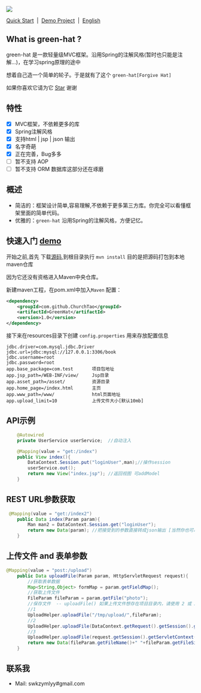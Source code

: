 

[![](http://115.159.181.84:9000/upload/2017/07/oe28fngd7sj7ep6pn6bua4f26m.png)](https://github.com/ChurchTao/green-hat)

[Quick Start]()&nbsp; | &nbsp;[Demo Project](https://github.com/ChurchTao/greenhat-demo)&nbsp; | &nbsp;[English]()


## What is green-hat ?

green-hat 是一款轻量级MVC框架。沿用Spring的注解风格(暂时也只能是注解...)，在学习spring原理的途中

想着自己造一个简单的轮子。于是就有了这个 `green-hat[Forgive Hat]`

如果你喜欢它请为它 [Star](https://github.com/ChurchTao/green-hat/stargazers) 谢谢

## 特性

* [x] MVC框架，不依赖更多的库
* [x] Spring注解风格
* [x] 支持html | jsp | json 输出
* [x] 名字奇葩
* [x] 正在完善，Bug多多
* [ ] 暂不支持 AOP
* [ ] 暂不支持 ORM 数据库这部分还在琢磨

## 概述

* 简洁的：框架设计简单,容易理解,不依赖于更多第三方库。你完全可以看懂框架里面的简单代码。
* 优雅的：`green-hat` 沿用Spring的注解风格，方便记忆。

## 快速入门 [demo](https://github.com/ChurchTao/greenhat-demo)

开始之前,首先 下载[源码](https://github.com/ChurchTao/green-hat),到根目录执行 `mvn install` 目的是把源码打包到本地maven仓库

因为它还没有资格进入Maven中央仓库。

新建maven工程，在pom.xml中加入`Maven` 配置：

```xml
<dependency>
    <groupId>com.github.ChurchTao</groupId>
    <artifactId>GreenHat</artifactId>
    <version>1.0</version>
</dependency>
```

接下来在resources目录下创建 `config.properties` 用来存放配置信息

```properties
jdbc.driver=com.mysql.jdbc.Driver
jdbc.url=jdbc:mysql://127.0.0.1:3306/book
jdbc.username=root
jdbc.password=root
app.base_package=com.test       项目包地址
app.jsp_path=/WEB-INF/view/     Jsp目录
app.asset_path=/asset/          资源目录
app.home_page=/index.html       主页
app.www_path=/www/              html页面地址
app.upload_limit=10             上传文件大小[默认10mb]
```

## API示例

```java
    @Autowired
    private UserService userService;  //自动注入

    @Mapping(value = "get:/index")
    public View index(){
        DataContext.Session.put("loginUser",man);//操作session
        userService.out();
        return new View("index.jsp"); //返回视图 可addModel
    }
```

## REST URL参数获取

```java
 @Mapping(value = "get:/index2")
    public Data index(Param param){
        Man man2 = DataContext.Session.get("loginUser");
        return new Data(param); //把接受到的参数直接转成json输出 [当然你也可以自定义类型，都可以自动转成json]
    }
```

## 上传文件 and 表单参数

```java
@Mapping(value = "post:/upload")
    public Data uploadFile(Param param, HttpServletRequest request){
        //获取表单数据
        Map<String,Object> formMap = param.getFieldMap();
        //获取上传文件
        FileParam fileParam = param.getFile("photo");
        //保存文件  -- uploadFile() 如果上传文件想存在项目目录内，请使用 2 或 3
        //1
        UploadHelper.uploadFile("/tmp/upload/",fileParam);
        //2
        UploadHelper.uploadFile(DataContext.getRequest().getSession().getServletContext().getRealPath("/tmp/upload/"),fileParam);
        //3
        UploadHelper.uploadFile(request.getSession().getServletContext().getRealPath("/tmp/upload/"),fileParam);
        return new Data(fileParam.getFileName()+" "+fileParam.getFileSize());
    }
```

## 联系我

- Mail: swkzymlyy#gmail.com